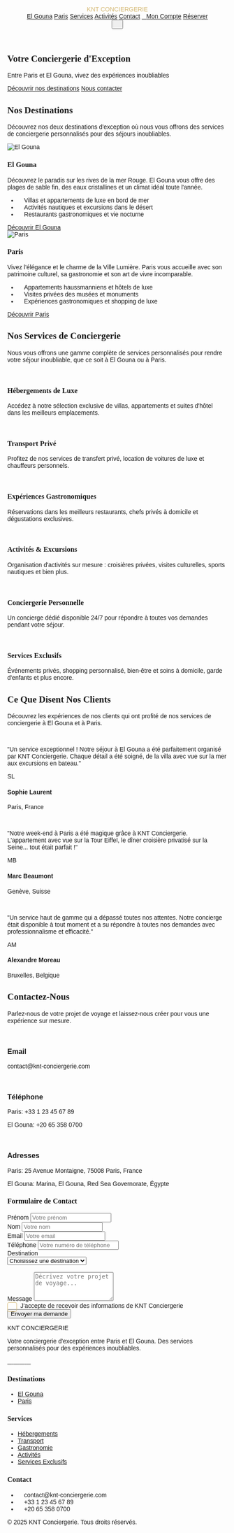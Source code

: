 <!DOCTYPE html>
<html lang="fr">
<head>
<meta charset="UTF-8">
<meta name="viewport" content="width=device-width, initial-scale=1.0">
<title>KNT Conciergerie - Paris & El Gouna</title>
<script src="https://cdn.tailwindcss.com/3.4.16"></script>
<script>tailwind.config={theme:{extend:{colors:{primary:'#d4b872',secondary:'#ffffff'},borderRadius:{'none':'0px','sm':'4px',DEFAULT:'8px','md':'12px','lg':'16px','xl':'20px','2xl':'24px','3xl':'32px','full':'9999px','button':'8px'}}}}</script>
<link rel="preconnect" href="https://fonts.googleapis.com">
<link rel="preconnect" href="https://fonts.gstatic.com" crossorigin>
<link href="https://fonts.googleapis.com/css2?family=Pacifico&display=swap" rel="stylesheet">
<link href="https://fonts.googleapis.com/css2?family=Playfair+Display:wght@400;500;600;700&family=Poppins:wght@300;400;500&display=swap" rel="stylesheet">
<link rel="stylesheet" href="https://cdnjs.cloudflare.com/ajax/libs/remixicon/4.6.0/remixicon.min.css">
<style>
:where([class^="ri-"])::before { content: "\f3c2"; }
body {
font-family: 'Poppins', sans-serif;
}
.hover-scale {
transition: transform 0.3s ease-in-out, box-shadow 0.3s ease-in-out;
}
.hover-scale:hover {
transform: scale(1.05);
box-shadow: 0 10px 25px rgba(212, 184, 114, 0.2);
}
.font-serif {
font-family: 'Playfair Display', serif;
}
.text-gold {
color: #d4b872;
}
.bg-gold {
background-color: #d4b872;
}
.border-gold {
border-color: #d4b872;
}
.gold-gradient {
background: linear-gradient(135deg, #e9d7a7 0%, #d4b872 50%, #b69c52 100%);
}
.hero-section {
background-size: cover;
background-position: center;
}
.hero-overlay {
background: rgba(0, 0, 0, 0.3);
}
.destination-card:hover {
transform: translateY(-5px);
box-shadow: 0 15px 30px rgba(212, 184, 114, 0.2);
}
.service-card:hover {
transform: translateY(-3px);
box-shadow: 0 10px 20px rgba(212, 184, 114, 0.15);
}
input:focus, textarea:focus, select:focus {
border-color: #d4b872;
outline: none;
}
.custom-checkbox {
position: relative;
padding-left: 30px;
cursor: pointer;
}
.custom-checkbox input {
position: absolute;
opacity: 0;
cursor: pointer;
}
.checkmark {
position: absolute;
top: 0;
left: 0;
height: 20px;
width: 20px;
border: 1px solid #d4b872;
border-radius: 4px;
}
.custom-checkbox input:checked ~ .checkmark:after {
content: "";
position: absolute;
display: block;
left: 7px;
top: 3px;
width: 5px;
height: 10px;
border: solid #d4b872;
border-width: 0 2px 2px 0;
transform: rotate(45deg);
}
</style>
</head>
<body class="bg-white">
<!-- Header -->
<header class="w-full py-4 px-6 md:px-12 flex items-center justify-between border-b border-gray-100">
<div class="flex items-center">
<div class="font-['Playfair_Display'] text-3xl font-bold text-gold">
<span class="font-['Pacifico']">KNT</span>
<span class="text-xl ml-2">CONCIERGERIE</span>
</div>
</div>
<nav class="hidden md:flex items-center space-x-6">
<a href="#el-gouna" class="text-gray-800 hover:text-primary transform hover:scale-105 transition-all duration-300 font-medium">El Gouna</a>
<a href="#paris" class="text-gray-800 hover:text-primary transform hover:scale-105 transition-all duration-300 font-medium">Paris</a>
<a href="#services" class="text-gray-800 hover:text-primary transform hover:scale-105 transition-all duration-300 font-medium">Services</a>
<a href="#activites" class="text-gray-800 hover:text-primary transform hover:scale-105 transition-all duration-300 font-medium">Activités</a>
<a href="#contact" class="text-gray-800 hover:text-primary transform hover:scale-105 transition-all duration-300 font-medium">Contact</a>
<a href="#account" class="flex items-center text-gray-800 hover:text-primary transform hover:scale-105 transition-all duration-300 font-medium">
<i class="ri-user-line mr-1"></i>Mon Compte</a>
<a href="#reserver" class="ml-4 px-6 py-2 bg-primary text-white font-medium rounded-button transform hover:scale-105 hover:shadow-xl transition-all duration-300 hover:bg-opacity-90 whitespace-nowrap">Réserver</a>
</nav>
<div class="md:hidden flex items-center">
<button class="text-gray-800 w-10 h-10 flex items-center justify-center">
<i class="ri-menu-line ri-lg"></i>
</button>
</div>
</header>
<!-- Hero Section -->
<section class="relative w-full h-[80vh] flex items-center justify-center overflow-hidden">
<div class="slider absolute inset-0 z-0">
    <div class="slide absolute inset-0 opacity-0 transition-opacity duration-1000" style="background-image: url('https://readdy.ai/api/search-image?query=Luxurious%20aerial%20photography%20of%20a%20pristine%20beach%20resort%20in%20El%20Gouna%2C%20Egypt%2C%20with%20crystal%20clear%20turquoise%20waters%2C%20white%20sand%20beaches%2C%20and%20luxury%20villas.%20The%20image%20captures%20the%20natural%20beauty%20and%20exclusive%20atmosphere%20of%20the%20location%20with%20perfect%20lighting%20and%20professional%20composition%2C%20showcasing%20the%20high-end%20resort%20destination.&width=1920&height=1080&seq=1&orientation=landscape'); background-size: cover; background-position: center;"></div>
    <div class="slide absolute inset-0 opacity-0 transition-opacity duration-1000" style="background-image: url('https://readdy.ai/api/search-image?query=Stunning%20aerial%20view%20of%20Paris%20at%20dusk%2C%20featuring%20the%20illuminated%20Eiffel%20Tower%20and%20Seine%20River.%20The%20iconic%20Haussmann%20buildings%20and%20tree-lined%20boulevards%20create%20a%20luxurious%20and%20romantic%20atmosphere.%20Golden%20hour%20lighting%20enhances%20the%20citys%20elegant%20architecture%20and%20timeless%20beauty.&width=1920&height=1080&seq=2&orientation=landscape'); background-size: cover; background-position: center;"></div>
    <div class="slide absolute inset-0 opacity-0 transition-opacity duration-1000" style="background-image: url('https://readdy.ai/api/search-image?query=Luxurious%20beachfront%20resort%20in%20El%20Gouna%20at%20sunset%2C%20featuring%20overwater%20bungalows%2C%20pristine%20lagoons%2C%20and%20palm-lined%20beaches.%20The%20warm%20evening%20light%20creates%20a%20magical%20atmosphere%2C%20highlighting%20the%20exclusive%20and%20peaceful%20setting%20of%20this%20Red%20Sea%20paradise.&width=1920&height=1080&seq=3&orientation=landscape'); background-size: cover; background-position: center;"></div>
    <div class="slide absolute inset-0 opacity-0 transition-opacity duration-1000" style="background-image: url('https://readdy.ai/api/search-image?query=Elegant%20Parisian%20rooftop%20terrace%20with%20panoramic%20view%20of%20the%20city%20skyline%20at%20twilight.%20Featuring%20ornate%20wrought%20iron%20details%2C%20blooming%20flowers%2C%20and%20comfortable%20lounge%20furniture.%20The%20scene%20captures%20the%20sophisticated%20lifestyle%20and%20romantic%20ambiance%20of%20luxury%20living%20in%20Paris.&width=1920&height=1080&seq=4&orientation=landscape'); background-size: cover; background-position: center;"></div>
</div>
<div class="absolute inset-0 bg-black bg-opacity-30 z-10"></div>
<div class="relative z-20 text-center px-4 max-w-4xl">
<h1 class="font-serif text-5xl md:text-6xl font-bold text-white mb-4">Votre Conciergerie d'Exception</h1>
<p class="text-xl md:text-2xl text-white mb-8">Entre Paris et El Gouna, vivez des expériences inoubliables</p>
<div class="flex flex-col md:flex-row items-center justify-center gap-4">
<a href="#destinations" class="px-8 py-3 bg-primary text-white font-medium rounded-button transition-all hover:bg-opacity-90 hover:scale-105 hover:shadow-lg whitespace-nowrap">Découvrir nos destinations</a>
<a href="#contact" class="px-8 py-3 border-2 border-white text-white font-medium rounded-button transition-all hover:bg-white hover:text-gray-900 hover:scale-105 hover:shadow-lg whitespace-nowrap">Nous contacter</a>
</div>
</div>
</section>
<!-- Destinations Section -->
<section id="destinations" class="py-20 px-6 md:px-12 max-w-7xl mx-auto">
<div class="text-center mb-16">
<h2 class="font-serif text-4xl font-bold text-gray-900 mb-4">Nos Destinations</h2>
<p class="text-gray-600 max-w-2xl mx-auto">Découvrez nos deux destinations d'exception où nous vous offrons des services de conciergerie personnalisés pour des séjours inoubliables.</p>
</div>
<div class="grid md:grid-cols-2 gap-10">
<!-- El Gouna Card -->
<div id="el-gouna" class="destination-card bg-white rounded-lg overflow-hidden shadow-lg border border-gray-100 transition-all duration-300">
<div class="h-64 overflow-hidden">
<img src="https://readdy.ai/api/search-image?query=Professional%20real%20estate%20photography%20of%20a%20luxury%20beachfront%20villa%20in%20El%20Gouna%20at%20golden%20hour%2C%20featuring%20infinity%20pool%20overlooking%20the%20Red%20Sea%2C%20modern%20architecture%20with%20large%20windows%2C%20and%20elegant%20outdoor%20lounging%20areas.%20Palm%20trees%20and%20pristine%20landscaping%20frame%20the%20property%2C%20showcasing%20the%20exclusive%20lifestyle.&width=800&height=500&seq=2&orientation=landscape" alt="El Gouna" class="w-full h-full object-cover object-top">
</div>
<div class="p-8">
<h3 class="font-serif text-3xl font-bold text-gray-900 mb-3">El Gouna</h3>
<p class="text-gray-600 mb-6">Découvrez le paradis sur les rives de la mer Rouge. El Gouna vous offre des plages de sable fin, des eaux cristallines et un climat idéal toute l'année.</p>
<ul class="mb-8 space-y-2">
<li class="flex items-start">
<span class="text-primary mr-2 mt-1 w-5 h-5 flex items-center justify-center"><i class="ri-check-line"></i></span>
<span>Villas et appartements de luxe en bord de mer</span>
</li>
<li class="flex items-start">
<span class="text-primary mr-2 mt-1 w-5 h-5 flex items-center justify-center"><i class="ri-check-line"></i></span>
<span>Activités nautiques et excursions dans le désert</span>
</li>
<li class="flex items-start">
<span class="text-primary mr-2 mt-1 w-5 h-5 flex items-center justify-center"><i class="ri-check-line"></i></span>
<span>Restaurants gastronomiques et vie nocturne</span>
</li>
</ul>
<a href="#contact" class="inline-block px-6 py-3 border-2 border-primary text-primary font-medium rounded-button transition-all hover:bg-primary hover:text-white hover:scale-105 hover:shadow-lg whitespace-nowrap">Découvrir El Gouna</a>
</div>
</div>
<!-- Paris Card -->
<div id="paris" class="destination-card bg-white rounded-lg overflow-hidden shadow-lg border border-gray-100 transition-all duration-300">
<div class="h-64 overflow-hidden">
<img src="https://readdy.ai/api/search-image?query=Professional%20architectural%20photography%20of%20a%20luxury%20Haussmann%20apartment%20in%20Paris%20with%20stunning%20Eiffel%20Tower%20view%2C%20captured%20during%20sunset.%20The%20interior%20features%20high%20ceilings%2C%20herringbone%20wooden%20floors%2C%20ornate%20moldings%2C%20and%20elegant%20French%20windows.%20The%20space%20is%20decorated%20with%20high-end%20furniture%20and%20chandeliers%2C%20embodying%20Parisian%20luxury.&width=800&height=500&seq=3&orientation=landscape" alt="Paris" class="w-full h-full object-cover object-top">
</div>
<div class="p-8">
<h3 class="font-serif text-3xl font-bold text-gray-900 mb-3">Paris</h3>
<p class="text-gray-600 mb-6">Vivez l'élégance et le charme de la Ville Lumière. Paris vous accueille avec son patrimoine culturel, sa gastronomie et son art de vivre incomparable.</p>
<ul class="mb-8 space-y-2">
<li class="flex items-start">
<span class="text-primary mr-2 mt-1 w-5 h-5 flex items-center justify-center"><i class="ri-check-line"></i></span>
<span>Appartements haussmanniens et hôtels de luxe</span>
</li>
<li class="flex items-start">
<span class="text-primary mr-2 mt-1 w-5 h-5 flex items-center justify-center"><i class="ri-check-line"></i></span>
<span>Visites privées des musées et monuments</span>
</li>
<li class="flex items-start">
<span class="text-primary mr-2 mt-1 w-5 h-5 flex items-center justify-center"><i class="ri-check-line"></i></span>
<span>Expériences gastronomiques et shopping de luxe</span>
</li>
</ul>
<a href="#contact" class="inline-block px-6 py-3 border-2 border-primary text-primary font-medium rounded-button transition-all hover:bg-primary hover:text-white whitespace-nowrap">Découvrir Paris</a>
</div>
</div>
</div>
</section>
<!-- Services Section -->
<section id="services" class="py-20 px-6 md:px-12 bg-gray-50">
<div class="max-w-7xl mx-auto">
<div class="text-center mb-16">
<h2 class="font-serif text-4xl font-bold text-gray-900 mb-4">Nos Services de Conciergerie</h2>
<p class="text-gray-600 max-w-2xl mx-auto">Nous vous offrons une gamme complète de services personnalisés pour rendre votre séjour inoubliable, que ce soit à El Gouna ou à Paris.</p>
</div>
<div class="grid md:grid-cols-2 lg:grid-cols-3 gap-8">
<!-- Service 1 -->
<div class="service-card bg-white p-8 rounded-lg shadow-sm border border-gray-100 transition-all duration-300">
<div class="w-12 h-12 flex items-center justify-center rounded-full bg-primary bg-opacity-10 mb-6">
<i class="ri-home-6-line text-primary ri-lg"></i>
</div>
<h3 class="font-serif text-xl font-bold text-gray-900 mb-3">Hébergements de Luxe</h3>
<p class="text-gray-600">Accédez à notre sélection exclusive de villas, appartements et suites d'hôtel dans les meilleurs emplacements.</p>
</div>
<!-- Service 2 -->
<div class="service-card bg-white p-8 rounded-lg shadow-sm border border-gray-100 transition-all duration-300">
<div class="w-12 h-12 flex items-center justify-center rounded-full bg-primary bg-opacity-10 mb-6">
<i class="ri-car-line text-primary ri-lg"></i>
</div>
<h3 class="font-serif text-xl font-bold text-gray-900 mb-3">Transport Privé</h3>
<p class="text-gray-600">Profitez de nos services de transfert privé, location de voitures de luxe et chauffeurs personnels.</p>
</div>
<!-- Service 3 -->
<div class="service-card bg-white p-8 rounded-lg shadow-sm border border-gray-100 transition-all duration-300">
<div class="w-12 h-12 flex items-center justify-center rounded-full bg-primary bg-opacity-10 mb-6">
<i class="ri-restaurant-line text-primary ri-lg"></i>
</div>
<h3 class="font-serif text-xl font-bold text-gray-900 mb-3">Expériences Gastronomiques</h3>
<p class="text-gray-600">Réservations dans les meilleurs restaurants, chefs privés à domicile et dégustations exclusives.</p>
</div>
<!-- Service 4 -->
<div class="service-card bg-white p-8 rounded-lg shadow-sm border border-gray-100 transition-all duration-300">
<div class="w-12 h-12 flex items-center justify-center rounded-full bg-primary bg-opacity-10 mb-6">
<i class="ri-ship-line text-primary ri-lg"></i>
</div>
<h3 class="font-serif text-xl font-bold text-gray-900 mb-3">Activités & Excursions</h3>
<p class="text-gray-600">Organisation d'activités sur mesure : croisières privées, visites culturelles, sports nautiques et bien plus.</p>
</div>
<!-- Service 5 -->
<div class="service-card bg-white p-8 rounded-lg shadow-sm border border-gray-100 transition-all duration-300">
<div class="w-12 h-12 flex items-center justify-center rounded-full bg-primary bg-opacity-10 mb-6">
<i class="ri-calendar-check-line text-primary ri-lg"></i>
</div>
<h3 class="font-serif text-xl font-bold text-gray-900 mb-3">Conciergerie Personnelle</h3>
<p class="text-gray-600">Un concierge dédié disponible 24/7 pour répondre à toutes vos demandes pendant votre séjour.</p>
</div>
<!-- Service 6 -->
<div class="service-card bg-white p-8 rounded-lg shadow-sm border border-gray-100 transition-all duration-300">
<div class="w-12 h-12 flex items-center justify-center rounded-full bg-primary bg-opacity-10 mb-6">
<i class="ri-gift-line text-primary ri-lg"></i>
</div>
<h3 class="font-serif text-xl font-bold text-gray-900 mb-3">Services Exclusifs</h3>
<p class="text-gray-600">Événements privés, shopping personnalisé, bien-être et soins à domicile, garde d'enfants et plus encore.</p>
</div>
</div>
</div>
</section>
<!-- Testimonials Section -->
<section class="py-20 px-6 md:px-12 max-w-7xl mx-auto">
<div class="text-center mb-16">
<h2 class="font-serif text-4xl font-bold text-gray-900 mb-4">Ce Que Disent Nos Clients</h2>
<p class="text-gray-600 max-w-2xl mx-auto">Découvrez les expériences de nos clients qui ont profité de nos services de conciergerie à El Gouna et à Paris.</p>
</div>
<div class="grid md:grid-cols-2 lg:grid-cols-3 gap-8">
<!-- Testimonial 1 -->
<div class="bg-white p-8 rounded-lg shadow-sm border border-gray-100">
<div class="flex text-primary mb-4">
<i class="ri-star-fill"></i>
<i class="ri-star-fill"></i>
<i class="ri-star-fill"></i>
<i class="ri-star-fill"></i>
<i class="ri-star-fill"></i>
</div>
<p class="text-gray-600 italic mb-6">"Un service exceptionnel ! Notre séjour à El Gouna a été parfaitement organisé par KNT Conciergerie. Chaque détail a été soigné, de la villa avec vue sur la mer aux excursions en bateau."</p>
<div class="flex items-center">
<div class="w-10 h-10 bg-primary bg-opacity-20 rounded-full flex items-center justify-center text-primary font-medium mr-3">SL</div>
<div>
<h4 class="font-medium text-gray-900">Sophie Laurent</h4>
<p class="text-sm text-gray-500">Paris, France</p>
</div>
</div>
</div>
<!-- Testimonial 2 -->
<div class="bg-white p-8 rounded-lg shadow-sm border border-gray-100">
<div class="flex text-primary mb-4">
<i class="ri-star-fill"></i>
<i class="ri-star-fill"></i>
<i class="ri-star-fill"></i>
<i class="ri-star-fill"></i>
<i class="ri-star-fill"></i>
</div>
<p class="text-gray-600 italic mb-6">"Notre week-end à Paris a été magique grâce à KNT Conciergerie. L'appartement avec vue sur la Tour Eiffel, le dîner croisière privatisé sur la Seine... tout était parfait !"</p>
<div class="flex items-center">
<div class="w-10 h-10 bg-primary bg-opacity-20 rounded-full flex items-center justify-center text-primary font-medium mr-3">MB</div>
<div>
<h4 class="font-medium text-gray-900">Marc Beaumont</h4>
<p class="text-sm text-gray-500">Genève, Suisse</p>
</div>
</div>
</div>
<!-- Testimonial 3 -->
<div class="bg-white p-8 rounded-lg shadow-sm border border-gray-100">
<div class="flex text-primary mb-4">
<i class="ri-star-fill"></i>
<i class="ri-star-fill"></i>
<i class="ri-star-fill"></i>
<i class="ri-star-fill"></i>
<i class="ri-star-fill"></i>
</div>
<p class="text-gray-600 italic mb-6">"Un service haut de gamme qui a dépassé toutes nos attentes. Notre concierge était disponible à tout moment et a su répondre à toutes nos demandes avec professionnalisme et efficacité."</p>
<div class="flex items-center">
<div class="w-10 h-10 bg-primary bg-opacity-20 rounded-full flex items-center justify-center text-primary font-medium mr-3">AM</div>
<div>
<h4 class="font-medium text-gray-900">Alexandre Moreau</h4>
<p class="text-sm text-gray-500">Bruxelles, Belgique</p>
</div>
</div>
</div>
</div>
</section>
<!-- Contact Section -->
<section id="contact" class="py-20 px-6 md:px-12 bg-gray-50">
<div class="max-w-7xl mx-auto">
<div class="grid md:grid-cols-2 gap-12">
<div>
<h2 class="font-serif text-4xl font-bold text-gray-900 mb-4">Contactez-Nous</h2>
<p class="text-gray-600 mb-8">Parlez-nous de votre projet de voyage et laissez-nous créer pour vous une expérience sur mesure.</p>
<div class="space-y-6">
<div class="flex items-start">
<div class="w-10 h-10 flex items-center justify-center rounded-full bg-primary bg-opacity-10 mr-4 mt-1">
<i class="ri-mail-line text-primary"></i>
</div>
<div>
<h3 class="font-medium text-gray-900 mb-1">Email</h3>
<p class="text-gray-600">contact@knt-conciergerie.com</p>
</div>
</div>
<div class="flex items-start">
<div class="w-10 h-10 flex items-center justify-center rounded-full bg-primary bg-opacity-10 mr-4 mt-1">
<i class="ri-phone-line text-primary"></i>
</div>
<div>
<h3 class="font-medium text-gray-900 mb-1">Téléphone</h3>
<p class="text-gray-600">Paris: +33 1 23 45 67 89</p>
<p class="text-gray-600">El Gouna: +20 65 358 0700</p>
</div>
</div>
<div class="flex items-start">
<div class="w-10 h-10 flex items-center justify-center rounded-full bg-primary bg-opacity-10 mr-4 mt-1">
<i class="ri-map-pin-line text-primary"></i>
</div>
<div>
<h3 class="font-medium text-gray-900 mb-1">Adresses</h3>
<p class="text-gray-600">Paris: 25 Avenue Montaigne, 75008 Paris, France</p>
<p class="text-gray-600">El Gouna: Marina, El Gouna, Red Sea Governorate, Égypte</p>
</div>
</div>
</div>
</div>
<div class="bg-white p-8 rounded-lg shadow-sm border border-gray-100">
<h3 class="font-serif text-2xl font-bold text-gray-900 mb-6">Formulaire de Contact</h3>
<form>
<div class="grid md:grid-cols-2 gap-6 mb-6">
<div>
<label for="firstname" class="block text-sm font-medium text-gray-700 mb-2">Prénom</label>
<input type="text" id="firstname" class="w-full px-4 py-2 border border-gray-300 rounded focus:border-primary" placeholder="Votre prénom">
</div>
<div>
<label for="lastname" class="block text-sm font-medium text-gray-700 mb-2">Nom</label>
<input type="text" id="lastname" class="w-full px-4 py-2 border border-gray-300 rounded focus:border-primary" placeholder="Votre nom">
</div>
</div>
<div class="mb-6">
<label for="email" class="block text-sm font-medium text-gray-700 mb-2">Email</label>
<input type="email" id="email" class="w-full px-4 py-2 border border-gray-300 rounded focus:border-primary" placeholder="Votre email">
</div>
<div class="mb-6">
<label for="phone" class="block text-sm font-medium text-gray-700 mb-2">Téléphone</label>
<input type="tel" id="phone" class="w-full px-4 py-2 border border-gray-300 rounded focus:border-primary" placeholder="Votre numéro de téléphone">
</div>
<div class="mb-6">
<label for="destination" class="block text-sm font-medium text-gray-700 mb-2">Destination</label>
<div class="relative">
<select id="destination" class="w-full px-4 py-2 border border-gray-300 rounded appearance-none focus:border-primary pr-8">
<option value="">Choisissez une destination</option>
<option value="el-gouna">El Gouna</option>
<option value="paris">Paris</option>
<option value="both">Les deux destinations</option>
</select>
<div class="absolute inset-y-0 right-0 flex items-center px-2 pointer-events-none">
<i class="ri-arrow-down-s-line text-gray-400"></i>
</div>
</div>
</div>
<div class="mb-6">
<label for="message" class="block text-sm font-medium text-gray-700 mb-2">Message</label>
<textarea id="message" rows="4" class="w-full px-4 py-2 border border-gray-300 rounded focus:border-primary" placeholder="Décrivez votre projet de voyage..."></textarea>
</div>
<div class="mb-6">
<label class="custom-checkbox">
<input type="checkbox">
<span class="checkmark"></span>
<span class="text-sm text-gray-600">J'accepte de recevoir des informations de KNT Conciergerie</span>
</label>
</div>
<button type="submit" class="w-full px-6 py-3 bg-primary text-white font-medium rounded-button transform hover:scale-105 hover:shadow-xl transition-all duration-300 hover:bg-opacity-90 whitespace-nowrap hover-scale">Envoyer ma demande</button>
</form>
</div>
</div>
</div>
</section>
<!-- Footer -->
<footer class="bg-gray-900 text-white pt-16 pb-8 px-6 md:px-12">
<div class="max-w-7xl mx-auto">
<div class="grid md:grid-cols-4 gap-10 mb-12">
<div>
<div class="font-['Playfair_Display'] text-2xl font-bold text-primary mb-6">
<span class="font-['Pacifico']">KNT</span>
<span class="text-lg ml-2">CONCIERGERIE</span>
</div>
<p class="text-gray-400 mb-6">Votre conciergerie d'exception entre Paris et El Gouna. Des services personnalisés pour des expériences inoubliables.</p>
<div class="flex space-x-4">
<a href="#" class="w-10 h-10 flex items-center justify-center rounded-full bg-gray-800 hover:bg-primary transition-colors">
<i class="ri-facebook-fill"></i>
</a>
<a href="#" class="w-10 h-10 flex items-center justify-center rounded-full bg-gray-800 hover:bg-primary transition-colors">
<i class="ri-instagram-line"></i>
</a>
<a href="#" class="w-10 h-10 flex items-center justify-center rounded-full bg-gray-800 hover:bg-primary transition-colors">
<i class="ri-twitter-x-line"></i>
</a>
<a href="#" class="w-10 h-10 flex items-center justify-center rounded-full bg-gray-800 hover:bg-primary transition-colors">
<i class="ri-linkedin-fill"></i>
</a>
</div>
</div>
<div>
<h3 class="font-serif text-lg font-bold mb-6">Destinations</h3>
<ul class="space-y-3">
<li><a href="#el-gouna" class="text-gray-400 hover:text-primary transition-colors">El Gouna</a></li>
<li><a href="#paris" class="text-gray-400 hover:text-primary transition-colors">Paris</a></li>
</ul>
</div>
<div>
<h3 class="font-serif text-lg font-bold mb-6">Services</h3>
<ul class="space-y-3">
<li><a href="#" class="text-gray-400 hover:text-primary transition-colors">Hébergements</a></li>
<li><a href="#" class="text-gray-400 hover:text-primary transition-colors">Transport</a></li>
<li><a href="#" class="text-gray-400 hover:text-primary transition-colors">Gastronomie</a></li>
<li><a href="#" class="text-gray-400 hover:text-primary transition-colors">Activités</a></li>
<li><a href="#" class="text-gray-400 hover:text-primary transition-colors">Services Exclusifs</a></li>
</ul>
</div>
<div>
<h3 class="font-serif text-lg font-bold mb-6">Contact</h3>
<ul class="space-y-3">
<li class="flex items-start">
<span class="text-primary mr-3 mt-1 w-5 h-5 flex items-center justify-center"><i class="ri-mail-line"></i></span>
<span class="text-gray-400">contact@knt-conciergerie.com</span>
</li>
<li class="flex items-start">
<span class="text-primary mr-3 mt-1 w-5 h-5 flex items-center justify-center"><i class="ri-phone-line"></i></span>
<span class="text-gray-400">+33 1 23 45 67 89</span>
</li>
<li class="flex items-start">
<span class="text-primary mr-3 mt-1 w-5 h-5 flex items-center justify-center"><i class="ri-phone-line"></i></span>
<span class="text-gray-400">+20 65 358 0700</span>
</li>
</ul>
</div>
</div>
<div class="pt-8 border-t border-gray-800 text-center text-gray-500 text-sm">
<p>&copy; 2025 KNT Conciergerie. Tous droits réservés.</p>
</div>
</div>
</footer>
<script>
document.addEventListener('DOMContentLoaded', function() {
// Mobile menu toggle
const menuButton = document.querySelector('.ri-menu-line');
if (menuButton) {
menuButton.addEventListener('click', function() {
// Mobile menu functionality would go here
console.log('Menu clicked');
});
}
// Slideshow functionality
let currentSlide = 0;
const slides = document.querySelectorAll('.slide');
if (slides.length > 0) {
    slides[0].style.opacity = '1';
    
    function nextSlide() {
        slides[currentSlide].style.opacity = '0';
        currentSlide = (currentSlide + 1) % slides.length;
        slides[currentSlide].style.opacity = '1';
    }
    
    setInterval(nextSlide, 5000);
}
});
document.addEventListener('DOMContentLoaded', function() {
// Form validation
const form = document.querySelector('form');
if (form) {
form.addEventListener('submit', function(e) {
e.preventDefault();
// Form validation and submission logic would go here
console.log('Form submitted');
alert('Merci pour votre message ! Nous vous contacterons très prochainement.');
form.reset();
});
}
});
</script>
</body>
</html>